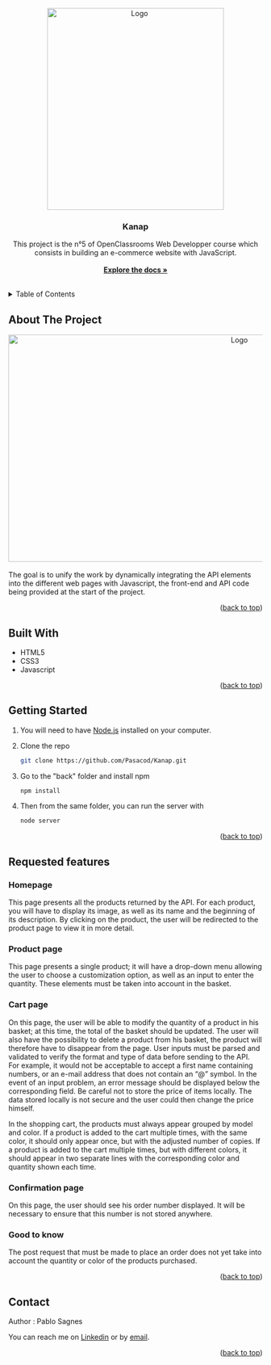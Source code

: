<!-- PROJECT LOGO -->
<br />
<div align="center">
  <a href="https://github.com/Pasacod/Kanap">
    <img src="https://github.com/Pasacod/Kanap/blob/main/front/images/logo.png" alt="Logo" width="350" height=400">
  </a>

<h3 align="center">Kanap</h3>

  <p align="center">
    This project is the n°5 of OpenClassrooms Web Developper course which consists in building an e-commerce website with JavaScript.
    <br />
    <br />
    <a href="https://github.com/Pasacod/Kanap"><strong>Explore the docs »</strong></a>
    <br />
    <br />
  </p>
</div>



<!-- TABLE OF CONTENTS -->
<details>
  <summary>Table of Contents</summary>
  <ol>
    <li>
      <a href="#about-the-project">About The Project</a>
    </li>
    <li>
      <a href="#built-with">Built With</a>
    </li>
    </li>
    <li>
      <a href="#getting-started">Getting Started</a>
    </li>
    <li><a href="#requested-features">Requested features</a></li>
    <li><a href="#contact">Contact</a></li>
  </ol>
</details>



<!-- ABOUT THE PROJECT -->
## About The Project

<div align="center">
    <img src="https://github.com/Pasacod/Kanap/blob/main/front/images/screenshot_readme.png" alt="Logo" width="900" height="450">
</div>

<br/>
The goal is to unify the work by dynamically integrating the API elements into the different web pages with Javascript, the front-end and API code being provided at the start of the project.

<p align="right">(<a href="#readme-top">back to top</a>)</p>



## Built With

* HTML5
* CSS3
* Javascript

<p align="right">(<a href="#readme-top">back to top</a>)</p>


<!-- GETTING STARTED -->
## Getting Started

1. You will need to have <a href="https://nodejs.org/en">Node.js</a> installed on your computer.

2. Clone the repo
   ```sh
   git clone https://github.com/Pasacod/Kanap.git
   ```
   
3. Go to the "back" folder and install npm
    ```sh
    npm install
    ```
4. Then from the same folder, you can run the server with
    ```sh
    node server
    ```
    
<p align="right">(<a href="#readme-top">back to top</a>)</p>

<!-- FEATURES -->
## Requested features

### Homepage

This page presents all the products returned by the API. For each product, you will have to display its image, as well as its name and the beginning of its description. By clicking on the product, the user will be redirected to the product page to view it in more detail.

### Product page

This page presents a single product; it will have a drop-down menu allowing the user to choose a customization option, as well as an input to enter the quantity. These elements must be taken into account in the basket.

### Cart page

On this page, the user will be able to modify the quantity of a product in his basket; at this time, the total of the basket should be updated. The user will also have the possibility to delete a product from his basket, the product will therefore have to disappear from the page. User inputs must be parsed and validated to verify the format and type of data before sending to the API. For example, it would not be acceptable to accept a first name containing numbers, or an e-mail address that does not contain an “@” symbol. In the event of an input problem, an error message should be displayed below the corresponding field.
Be careful not to store the price of items locally. The data stored locally is not secure and the user could then change the price himself.

In the shopping cart, the products must always appear grouped by model and color. If a product is added to the cart multiple times, with the same color, it should only appear once, but with the adjusted number of copies. If a product is added to the cart multiple times, but with different colors, it should appear in two separate lines with the corresponding color and quantity shown each time.

### Confirmation page

On this page, the user should see his order number displayed. It will be necessary to ensure that this number is not stored anywhere.

### Good to know

The post request that must be made to place an order does not yet take into account the quantity or color of the products purchased.


<p align="right">(<a href="#readme-top">back to top</a>)</p>

<!-- CONTACT -->
## Contact

Author : Pablo Sagnes

You can reach me on <a href="https://www.linkedin.com/in/pablo-sagnes-8068a7143/">Linkedin</a> or by <a href="mailto:sagnes.pablo@gmail.com">email</a>.

<p align="right">(<a href="#readme-top">back to top</a>)</p>
